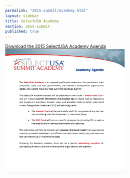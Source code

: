 ```yaml
---
permalink: "2015-summit/academy.html"
layout: sidebar
title: SelectUSA Academy
section: 2015-summit
published: true
---
```


<a href="/documents/SelectUSA-Academy-Agenda-3_16.pdf" class="btn btn-default">
    <span class="glyphicon glyphicon-download-alt"></span> Download the 2015 SelectUSA Academy Agenda
  </a>

 <div class="col-sm-6">
  <a href="/documents/SelectUSA-Academy-Agenda-3_16.pdf"><img src="/images/SelectUSA-Academy-Agenda-3_16.png" class="img-thumbnail" alt="Image of the 2015 SelectUSA Academy Agenda" height="400" /></a>
  </div>
